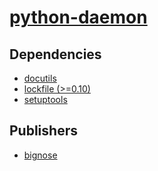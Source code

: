 # [python-daemon](https://pypi.org/project/python-daemon)

## Dependencies
- [docutils](packages/d/docutils.md)
- [lockfile (>=0.10)](packages/l/lockfile.md)
- [setuptools](packages/s/setuptools.md)



## Publishers
- [bignose](https://pypi.org/user/bignose)

